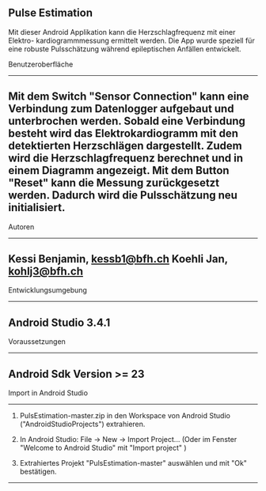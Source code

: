 
Pulse Estimation
--------------------------------------------------------------------------------

Mit dieser Android Applikation kann die Herzschlagfrequenz mit einer Elektro-
kardiogrammmessung ermittelt werden. Die App wurde speziell für eine robuste 
Pulsschätzung während epileptischen Anfällen entwickelt.


 Benutzeroberfläche
________________________________________________________________________________
Mit dem Switch "Sensor Connection" kann eine Verbindung zum Datenlogger 
aufgebaut und unterbrochen werden. Sobald eine Verbindung besteht wird das 
Elektrokardiogramm mit den detektierten Herzschlägen dargestellt. Zudem wird die 
Herzschlagfrequenz berechnet und in einem Diagramm angezeigt.
Mit dem Button "Reset" kann die Messung zurückgesetzt werden. Dadurch wird die 
Pulsschätzung neu initialisiert.
--------------------------------------------------------------------------------


 Autoren
________________________________________________________________________________
Kessi Benjamin, kessb1@bfh.ch
Koehli Jan, 	kohlj3@bfh.ch
--------------------------------------------------------------------------------


 Entwicklungsumgebung
________________________________________________________________________________
Android Studio 3.4.1
--------------------------------------------------------------------------------

 Voraussetzungen
________________________________________________________________________________
Android Sdk Version  >= 23
--------------------------------------------------------------------------------


 Import in Android Studio
________________________________________________________________________________
1. PulsEstimation-master.zip in den Workspace von Android Studio
   ("AndroidStudioProjects") extrahieren. 

2. In Android Studio: 
	File -> New -> Import Project...
	(Oder im Fenster "Welcome to Android Studio" mit "Import project" )

3. Extrahiertes Projekt "PulsEstimation-master" auswählen und mit "Ok" 
   bestätigen.
--------------------------------------------------------------------------------

